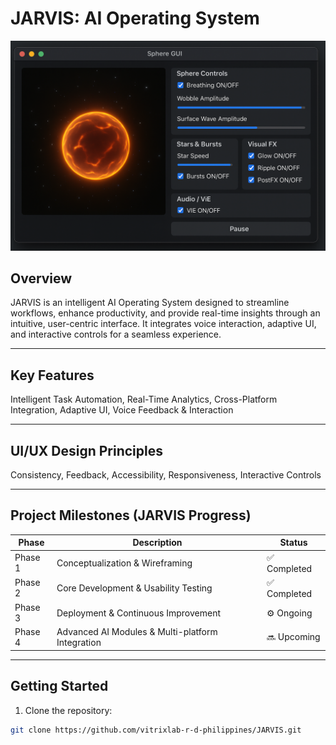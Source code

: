 # JARVIS: AI Operating System

<img src="https://github.com/VitrixLab-R-D-Philippines/JARVIS/blob/63e36a8aa13fdfb4a04491af5156329bd1acf8d6/JARVIS%20tager%20GUI.png" alt="JARVIS GUI" width="540">

## Overview

JARVIS is an intelligent AI Operating System designed to streamline workflows, enhance productivity, and provide real-time insights through an intuitive, user-centric interface. It integrates voice interaction, adaptive UI, and interactive controls for a seamless experience.

---

## Key Features

Intelligent Task Automation, Real-Time Analytics, Cross-Platform Integration, Adaptive UI, Voice Feedback & Interaction

---

## UI/UX Design Principles

Consistency, Feedback, Accessibility, Responsiveness, Interactive Controls

---

## Project Milestones (JARVIS Progress)

| Phase | Description | Status |
|-------|-------------|--------|
| Phase 1 | Conceptualization & Wireframing | ✅ Completed |
| Phase 2 | Core Development & Usability Testing | ✅ Completed |
| Phase 3 | Deployment & Continuous Improvement | ⚙️ Ongoing |
| Phase 4 | Advanced AI Modules & Multi-platform Integration | 🔜 Upcoming |

---

## Getting Started

1. Clone the repository:  
```bash
git clone https://github.com/vitrixlab-r-d-philippines/JARVIS.git
